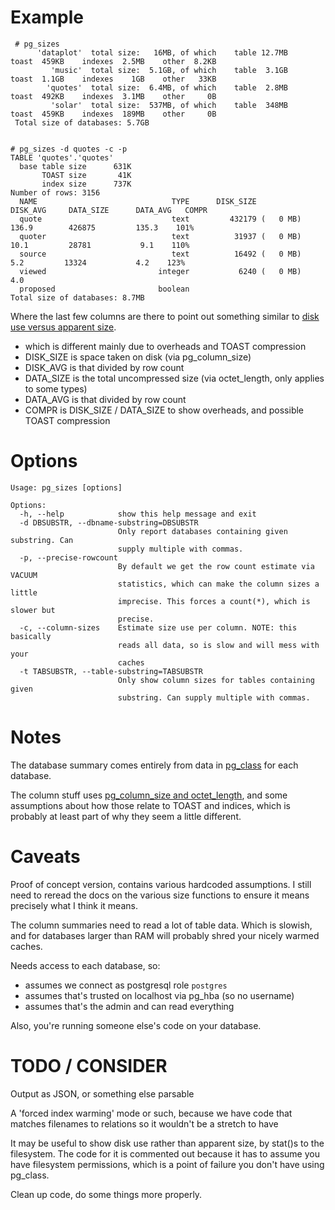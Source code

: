 # Example

     # pg_sizes
          'dataplot'  total size:   16MB, of which    table 12.7MB    toast  459KB    indexes  2.5MB    other  8.2KB
             'music'  total size:  5.1GB, of which    table  3.1GB    toast  1.1GB    indexes    1GB    other   33KB
            'quotes'  total size:  6.4MB, of which    table  2.8MB    toast  492KB    indexes  3.1MB    other     0B
             'solar'  total size:  537MB, of which    table  348MB    toast  459KB    indexes  189MB    other     0B
     Total size of databases: 5.7GB


    # pg_sizes -d quotes -c -p
    TABLE 'quotes'.'quotes'
      base table size      631K
           TOAST size       41K
           index size      737K
    Number of rows: 3156
      NAME                              TYPE      DISK_SIZE                DISK_AVG     DATA_SIZE      DATA_AVG   COMPR
      quote                             text         432179 (   0 MB)         136.9        426875         135.3    101%
      quoter                            text          31937 (   0 MB)          10.1         28781           9.1    110%
      source                            text          16492 (   0 MB)           5.2         13324           4.2    123%
      viewed                         integer           6240 (   0 MB)           4.0
      proposed                       boolean
    Total size of databases: 8.7MB


 Where the last few columns are there to point out something similar to 
 [disk use versus apparent size](https://duckduckgo.com/?q=disk+use+versus+apparent+size).
 - which is different mainly due to overheads and TOAST compression
 - DISK_SIZE is space taken on disk (via pg_column_size)
 - DISK_AVG is that divided by row count
 - DATA_SIZE is the total uncompressed size (via octet_length, only applies to some types)
 - DATA_AVG is that divided by row count
 - COMPR is DISK_SIZE / DATA_SIZE to show  overheads, and possible TOAST compression
 
# Options

```
Usage: pg_sizes [options]

Options:
  -h, --help            show this help message and exit
  -d DBSUBSTR, --dbname-substring=DBSUBSTR
                        Only report databases containing given substring. Can
                        supply multiple with commas.
  -p, --precise-rowcount
                        By default we get the row count estimate via VACUUM
                        statistics, which can make the column sizes a little
                        imprecise. This forces a count(*), which is slower but
                        precise.
  -c, --column-sizes    Estimate size use per column. NOTE: this basically
                        reads all data, so is slow and will mess with your
                        caches
  -t TABSUBSTR, --table-substring=TABSUBSTR
                        Only show column sizes for tables containing given
                        substring. Can supply multiple with commas.
```


# Notes

The database summary comes entirely from data in [pg_class](https://www.postgresql.org/docs/9.6/catalog-pg-class.html) for each database. 

The column stuff uses [pg_column_size and octet_length](https://www.postgresql.org/docs/9.6/functions-admin.html#FUNCTIONS-ADMIN-DBOBJECT), and some assumptions about how those relate to TOAST and indices, which is probably at least part of why they seem a little different.


# Caveats

Proof of concept version, contains various hardcoded assumptions.
I still need to reread the docs on the various size functions to ensure it means precisely what I think it means.

The column summaries need to read a lot of table data. Which is slowish, and for databases larger than RAM will probably shred your nicely warmed caches.

Needs access to each database, so:
- assumes we connect as postgresql role `postgres`
- assumes that's trusted on localhost via pg_hba (so no username)
- assumes that's the admin and can read everything

Also, you're running someone else's code on your database.


# TODO / CONSIDER

Output as JSON, or something else parsable

A 'forced index warming' mode or such, because we have code that matches filenames to relations so it wouldn't be a stretch to have 

It may be useful to show disk use rather than apparent size, by stat()s to the filesystem. The code for it is commented out because it has to assume you have filesystem permissions, which is a point of failure you don't have using pg_class.

Clean up code, do some things more properly.
